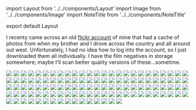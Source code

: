 import Layout from '../../components/Layout'
import Image from '../../components/Image'
import NoteTitle from '../../components/NoteTitle'

export default Layout

<NoteTitle title="Goes West" subtitle="April &ndash; October 2010" />

I recenty came across an old [flickr account](https://www.flickr.com/photos/52821084@N07/) of mine that had a cache of photos from when my brother and I drove across the country and all around out west. Unfortunately, I had no idea how to log into the account, so I just downloaded them all individually. I have the film negatives in storage somewhere; maybe I'll scan better quality versions of these...sometime.

<Image src="https://s3.amazonaws.com/honkytonk.in/goes-west/4873079096_987bbb6c98_o.jpg" />
<Image src="https://s3.amazonaws.com/honkytonk.in/goes-west/4872472147_0a69094748_o.jpg" />
<Image src="https://s3.amazonaws.com/honkytonk.in/goes-west/4872472369_0591f506dd_o.jpg" />
<Image src="https://s3.amazonaws.com/honkytonk.in/goes-west/4872472517_5c9f9c658f_o.jpg" />
<Image src="https://s3.amazonaws.com/honkytonk.in/goes-west/4872472631_a3170708b7_o.jpg" />
<Image src="https://s3.amazonaws.com/honkytonk.in/goes-west/4873079902_ec7d3a848d_o.jpg" />
<Image src="https://s3.amazonaws.com/honkytonk.in/goes-west/4872472961_144babfa76_o.jpg" />
<Image src="https://s3.amazonaws.com/honkytonk.in/goes-west/4872473089_3817f1d89e_o.jpg" />
<Image src="https://s3.amazonaws.com/honkytonk.in/goes-west/4872473265_af51289b62_o.jpg" />
<Image src="https://s3.amazonaws.com/honkytonk.in/goes-west/4873080422_975d76d47a_o.jpg" />
<Image src="https://s3.amazonaws.com/honkytonk.in/goes-west/4872473549_cd9a8e5c9c_o.jpg" />
<Image src="https://s3.amazonaws.com/honkytonk.in/goes-west/4873080682_c77d7f0c06_o.jpg" />
<Image src="https://s3.amazonaws.com/honkytonk.in/goes-west/4873080800_7a210e62df_o.jpg" />
<Image src="https://s3.amazonaws.com/honkytonk.in/goes-west/4873080922_d0f95de64e_o.jpg" />
<Image src="https://s3.amazonaws.com/honkytonk.in/goes-west/4873081068_f930d0ff07_o.jpg" />
<Image src="https://s3.amazonaws.com/honkytonk.in/goes-west/4872474239_771947de89_o.jpg" />
<Image src="https://s3.amazonaws.com/honkytonk.in/goes-west/4873081396_f8f1c09ef0_o.jpg" />
<Image src="https://s3.amazonaws.com/honkytonk.in/goes-west/4872474465_676e080049_o.jpg" />
<Image src="https://s3.amazonaws.com/honkytonk.in/goes-west/4872474641_582d63a37c_o.jpg" />
<Image src="https://s3.amazonaws.com/honkytonk.in/goes-west/4872474791_779b464692_o.jpg" />
<Image src="https://s3.amazonaws.com/honkytonk.in/goes-west/4873081874_54b925742f_o.jpg" />
<Image src="https://s3.amazonaws.com/honkytonk.in/goes-west/4872475087_0113404bdd_o.jpg" />
<Image src="https://s3.amazonaws.com/honkytonk.in/goes-west/4873082148_2f8198a9bb_o.jpg" />
<Image src="https://s3.amazonaws.com/honkytonk.in/goes-west/4872475367_e50418d928_o.jpg" />
<Image src="https://s3.amazonaws.com/honkytonk.in/goes-west/4872475517_3fe9421e69_o.jpg" />
<Image src="https://s3.amazonaws.com/honkytonk.in/goes-west/4873082580_c36106bde8_o.jpg" />
<Image src="https://s3.amazonaws.com/honkytonk.in/goes-west/4872475823_e3d4cd3281_o.jpg" />
<Image src="https://s3.amazonaws.com/honkytonk.in/goes-west/4873082896_d649d9ebef_o.jpg" />
<Image src="https://s3.amazonaws.com/honkytonk.in/goes-west/4872476185_f678bb223d_o.jpg" />
<Image src="https://s3.amazonaws.com/honkytonk.in/goes-west/4872476341_1ff1b4aed8_o.jpg" />
<Image src="https://s3.amazonaws.com/honkytonk.in/goes-west/4872476499_2b348a59d2_o.jpg" />
<Image src="https://s3.amazonaws.com/honkytonk.in/goes-west/4872476613_b6eb5f5e83_o.jpg" />
<Image src="https://s3.amazonaws.com/honkytonk.in/goes-west/4873083746_90b1d392e8_o.jpg" />
<Image src="https://s3.amazonaws.com/honkytonk.in/goes-west/4873084096_0b6dc28791_o.jpg" />
<Image src="https://s3.amazonaws.com/honkytonk.in/goes-west/4873084248_43a671d4ba_o.jpg" />
<Image src="https://s3.amazonaws.com/honkytonk.in/goes-west/4872477383_a816e13e81_o.jpg" />
<Image src="https://s3.amazonaws.com/honkytonk.in/goes-west/4873084614_917f2c3614_o.jpg" />
<Image src="https://s3.amazonaws.com/honkytonk.in/goes-west/4873084810_b569bf8293_o.jpg" />
<Image src="https://s3.amazonaws.com/honkytonk.in/goes-west/4872477947_77e5d4080d_o.jpg" />
<Image src="https://s3.amazonaws.com/honkytonk.in/goes-west/4872478111_6ca4b8b48a_o.jpg" />
<Image src="https://s3.amazonaws.com/honkytonk.in/goes-west/4873085332_52ec41c503_o.jpg" />
<Image src="https://s3.amazonaws.com/honkytonk.in/goes-west/4873085464_d0bd6aa070_o.jpg" />
<Image src="https://s3.amazonaws.com/honkytonk.in/goes-west/4873085546_95a1e052ac_o.jpg" />
<Image src="https://s3.amazonaws.com/honkytonk.in/goes-west/4872478583_e83e3c6614_o.jpg" />
<Image src="https://s3.amazonaws.com/honkytonk.in/goes-west/4872478699_9902cfeb6e_o.jpg" />
<Image src="https://s3.amazonaws.com/honkytonk.in/goes-west/4872478915_acf9924cd0_o.jpg" />
<Image src="https://s3.amazonaws.com/honkytonk.in/goes-west/4873086002_2153c68d6a_o.jpg" />
<Image src="https://s3.amazonaws.com/honkytonk.in/goes-west/4873086078_c686a4b17d_o.jpg" />
<Image src="https://s3.amazonaws.com/honkytonk.in/goes-west/4872479285_7d73a213a5_o.jpg" />
<Image src="https://s3.amazonaws.com/honkytonk.in/goes-west/4872479393_0e6a600752_o.jpg" />
<Image src="https://s3.amazonaws.com/honkytonk.in/goes-west/4873086468_27631f877b_o.jpg" />
<Image src="https://s3.amazonaws.com/honkytonk.in/goes-west/4873086564_77484bf821_o.jpg" />
<Image src="https://s3.amazonaws.com/honkytonk.in/goes-west/4872479679_a5b1fbfd0c_o.jpg" />
<Image src="https://s3.amazonaws.com/honkytonk.in/goes-west/4873086790_d2506008b5_o.jpg" />
<Image src="https://s3.amazonaws.com/honkytonk.in/goes-west/4872479903_f671449e79_o.jpg" />
<Image src="https://s3.amazonaws.com/honkytonk.in/goes-west/4872480037_211c371ffd_o.jpg" />
<Image src="https://s3.amazonaws.com/honkytonk.in/goes-west/4873087144_3931a9f8b1_o.jpg" />
<Image src="https://s3.amazonaws.com/honkytonk.in/goes-west/4873087258_82e853ea12_o.jpg" />
<Image src="https://s3.amazonaws.com/honkytonk.in/goes-west/4873087420_832e95851f_o.jpg" />
<Image src="https://s3.amazonaws.com/honkytonk.in/goes-west/4872480507_83f90a3ff9_o.jpg" />
<Image src="https://s3.amazonaws.com/honkytonk.in/goes-west/4873087686_0f7933ce72_o.jpg" />
<Image src="https://s3.amazonaws.com/honkytonk.in/goes-west/4873087812_b130d96c9c_o.jpg" />
<Image src="https://s3.amazonaws.com/honkytonk.in/goes-west/4872480909_35ed87bb9b_o.jpg" />
<Image src="https://s3.amazonaws.com/honkytonk.in/goes-west/4873088010_35918ff258_o.jpg" />
<Image src="https://s3.amazonaws.com/honkytonk.in/goes-west/4872481145_c609a505c8_o.jpg" />
<Image src="https://s3.amazonaws.com/honkytonk.in/goes-west/4873088252_9c0e2ca80e_o.jpg" />
<Image src="https://s3.amazonaws.com/honkytonk.in/goes-west/4873088404_7f7cf632c0_o.jpg" />
<Image src="https://s3.amazonaws.com/honkytonk.in/goes-west/4872481775_47b1a292ba_o.jpg" />
<Image src="https://s3.amazonaws.com/honkytonk.in/goes-west/4872481951_f2ac5ee980_o.jpg" />
<Image src="https://s3.amazonaws.com/honkytonk.in/goes-west/4872482147_8d42aa83cc_o.jpg" />
<Image src="https://s3.amazonaws.com/honkytonk.in/goes-west/4872482289_b777dd61e6_o.jpg" />
<Image src="https://s3.amazonaws.com/honkytonk.in/goes-west/4872482389_6d4a19396d_o.jpg" />
<Image src="https://s3.amazonaws.com/honkytonk.in/goes-west/4872482583_9d3ffd1723_o.jpg" />
<Image src="https://s3.amazonaws.com/honkytonk.in/goes-west/4873089734_cbf29cef20_o.jpg" />
<Image src="https://s3.amazonaws.com/honkytonk.in/goes-west/4872482889_482c7a9cae_o.jpg" />
<Image src="https://s3.amazonaws.com/honkytonk.in/goes-west/4872483007_2690627701_o.jpg" />
<Image src="https://s3.amazonaws.com/honkytonk.in/goes-west/4872483171_51f8c4c273_o.jpg" />
<Image src="https://s3.amazonaws.com/honkytonk.in/goes-west/4872483403_9da7e5a925_o.jpg" />
<Image src="https://s3.amazonaws.com/honkytonk.in/goes-west/4873090448_50e8f7a36c_o.jpg" />
<Image src="https://s3.amazonaws.com/honkytonk.in/goes-west/4872483659_4459dc7dc1_o.jpg" />
<Image src="https://s3.amazonaws.com/honkytonk.in/goes-west/4873090782_f5e2baf86c_o.jpg" />
<Image src="https://s3.amazonaws.com/honkytonk.in/goes-west/4873090860_a8c318196d_o.jpg" />
<Image src="https://s3.amazonaws.com/honkytonk.in/goes-west/4872484197_0fd6c6fc36_o.jpg" />
<Image src="https://s3.amazonaws.com/honkytonk.in/goes-west/4873091196_38b23ec6fc_o.jpg" />
<Image src="https://s3.amazonaws.com/honkytonk.in/goes-west/4872484449_e7e44d9eb4_o.jpg" />
<Image src="https://s3.amazonaws.com/honkytonk.in/goes-west/4872484581_10efc72e15_o.jpg" />
<Image src="https://s3.amazonaws.com/honkytonk.in/goes-west/4873091572_f25f62738d_o.jpg" />
<Image src="https://s3.amazonaws.com/honkytonk.in/goes-west/4872484983_24f2a7a6c2_o.jpg" />
<Image src="https://s3.amazonaws.com/honkytonk.in/goes-west/4872485129_e4e4ae1808_o.jpg" />
<Image src="https://s3.amazonaws.com/honkytonk.in/goes-west/4872485257_db21a2808d_o.jpg" />
<Image src="https://s3.amazonaws.com/honkytonk.in/goes-west/4872485463_d59e2885d4_o.jpg" />
<Image src="https://s3.amazonaws.com/honkytonk.in/goes-west/4873092460_8ceb105acf_o.jpg" />
<Image src="https://s3.amazonaws.com/honkytonk.in/goes-west/4873092596_459e63dba3_o.jpg" />
<Image src="https://s3.amazonaws.com/honkytonk.in/goes-west/4872485999_6b4a8c7e70_o.jpg" />
<Image src="https://s3.amazonaws.com/honkytonk.in/goes-west/4873093084_82d9bf5d08_o.jpg" />
<Image src="https://s3.amazonaws.com/honkytonk.in/goes-west/4872486497_9639ba4d01_o.jpg" />
<Image src="https://s3.amazonaws.com/honkytonk.in/goes-west/4872486657_9e735b1832_o.jpg" />
<Image src="https://s3.amazonaws.com/honkytonk.in/goes-west/4873093650_5210268a5c_o.jpg" />
<Image src="https://s3.amazonaws.com/honkytonk.in/goes-west/4872487085_9f4c98259b_o.jpg" />
<Image src="https://s3.amazonaws.com/honkytonk.in/goes-west/4873094092_b4e4edea74_o.jpg" />
<Image src="https://s3.amazonaws.com/honkytonk.in/goes-west/4872487559_cb6d77f5c3_o.jpg" />
<Image src="https://s3.amazonaws.com/honkytonk.in/goes-west/4872487757_5df27c843b_o.jpg" />
<Image src="https://s3.amazonaws.com/honkytonk.in/goes-west/4872487929_6bc1288363_o.jpg" />
<Image src="https://s3.amazonaws.com/honkytonk.in/goes-west/4872488233_36f525b3bf_o.jpg" />
<Image src="https://s3.amazonaws.com/honkytonk.in/goes-west/4872488457_5c6844a72a_o.jpg" />
<Image src="https://s3.amazonaws.com/honkytonk.in/goes-west/4872488657_b6ea0331d5_o.jpg" />
<Image src="https://s3.amazonaws.com/honkytonk.in/goes-west/4873095596_928c8a565b_o.jpg" />
<Image src="https://s3.amazonaws.com/honkytonk.in/goes-west/4872489057_360563a9ab_o.jpg" />
<Image src="https://s3.amazonaws.com/honkytonk.in/goes-west/4873095924_d90d3c4b56_o.jpg" />
<Image src="https://s3.amazonaws.com/honkytonk.in/goes-west/4872489341_2e9417529a_o.jpg" />
<Image src="https://s3.amazonaws.com/honkytonk.in/goes-west/4873096358_93fd50cc12_o.jpg" />
<Image src="https://s3.amazonaws.com/honkytonk.in/goes-west/4873096584_ac235db786_o.jpg" />
<Image src="https://s3.amazonaws.com/honkytonk.in/goes-west/4872490223_5d9594e464_o.jpg" />
<Image src="https://s3.amazonaws.com/honkytonk.in/goes-west/4873097212_95f625d622_o.jpg" />
<Image src="https://s3.amazonaws.com/honkytonk.in/goes-west/4872490645_a7003865b8_o.jpg" />
<Image src="https://s3.amazonaws.com/honkytonk.in/goes-west/4873097612_36c538236e_o.jpg" />
